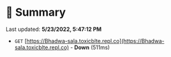 # 📖 Summary
Last updated: **5/23/2022, 5:47:12 PM**

- `GET` [https://Bhadwa-sala.toxicblte.repl.co](https://Bhadwa-sala.toxicblte.repl.co) - **Down** (511ms)
